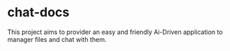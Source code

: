 # chat-docs
This project aims to provider an easy and friendly Ai-Driven application to manager files and chat with them.
